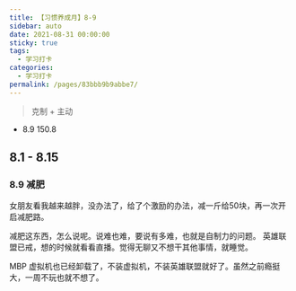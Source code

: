 ```yaml
---
title: 【习惯养成月】8-9
sidebar: auto
date: 2021-08-31 00:00:00
sticky: true
tags: 
  - 学习打卡
categories: 
  - 学习打卡
permalink: /pages/83bbb9b9abbe7/
---
```


> 克制 + 主动

<!-- more -->

- 8.9 150.8

## 8.1 - 8.15


### 


### 8.9 减肥
女朋友看我越来越胖，没办法了，给了个激励的办法，减一斤给50块，再一次开启减肥路。

减肥这东西，怎么说呢。说难也难，要说有多难，也就是自制力的问题。 英雄联盟已戒，想的时候就看看直播。觉得无聊又不想干其他事情，就睡觉。

MBP 虚拟机也已经卸载了，不装虚拟机，不装英雄联盟就好了。虽然之前瘾挺大，一周不玩也就不想了。

